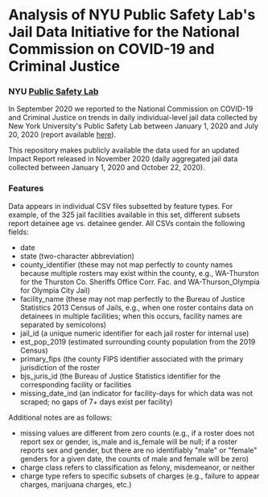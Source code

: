 # Analysis of NYU Public Safety Lab's Jail Data Initiative for the National Commission on COVID-19 and Criminal Justice
### NYU <a href="https://publicsafetylab.org/"><b>Public Safety Lab</b></a>

In September 2020 we reported to the National Commission on COVID-19 and Criminal Justice on trends in daily individual-level jail data collected by New York University's Public Safety Lab between January 1, 2020 and July 20, 2020 (report available <a href="https://cdn.ymaws.com/counciloncj.org/resource/resmgr/covid_commission/covid-19,_jails,_and_public_.pdf">here</a>).

This repository makes publicly available the data used for an updated Impact Report released in November 2020 (daily aggregated jail data collected between January 1, 2020 and October 22, 2020).

### Features

Data appears in individual CSV files subsetted by feature types. For example, of the 325 jail facilities available in this set, different subsets report detainee age vs. detainee gender. All CSVs contain the following fields:

<ul>
  <li>date</li>
  <li>state (two-character abbreviation)</li>
  <li>county_identifier (these may not map perfectly to county names because multiple rosters may exist within the county, e.g., WA-Thurston for the Thurston Co. Sheriffs Office Corr. Fac. and WA-Thurson_Olympia for Olympia City Jail)</li>
  <li>facility_name (these may not map perfectly to the Bureau of Justice Statistics 2013 Census of Jails, e.g., when one roster contains data on detainees in multiple facilities; when this occurs, facility names are separated by semicolons)</li>
  <li>jail_id (a unique numeric identifier for each jail roster for internal use)</li>
  <li>est_pop_2019 (estimated surrounding county population from the 2019 Census)</li>
  <li>primary_fips (the county FIPS identifier associated with the primary jurisdiction of the roster</li>
  <li>bjs_juris_id (the Bureau of Justice Statistics identifier for the corresponding facility or facilities</li>
  <li>missing_date_ind (an indicator for facility-days for which data was not scraped; no gaps of 7+ days exist per facility)</li>
</ul>

Additional notes are as follows:

<ul>
  <li>missing values are different from zero counts (e.g., if a roster does not report sex or gender, is_male and is_female will be null; if a roster reports sex and gender, but there are no identifiably "male" or "female" genders for a given date, the counts of male and female will be zero)</li>
  <li>charge class refers to classification as felony, misdemeanor, or neither</li>
  <li>charge type refers to specific subsets of charges (e.g., failure to appear charges, marijuana charges, etc.)</li>
</ul>
